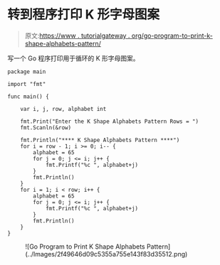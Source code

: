 # 转到程序打印 K 形字母图案

> 原文:[https://www . tutorialgateway . org/go-program-to-print-k-shape-alphabets-pattern/](https://www.tutorialgateway.org/go-program-to-print-k-shape-alphabets-pattern/)

写一个 Go 程序打印用于循环的 K 形字母图案。

```
package main

import "fmt"

func main() {

	var i, j, row, alphabet int

	fmt.Print("Enter the K Shape Alphabets Pattern Rows = ")
	fmt.Scanln(&row)

	fmt.Println("**** K Shape Alphabets Pattern ****")
	for i = row - 1; i >= 0; i-- {
		alphabet = 65
		for j = 0; j <= i; j++ {
			fmt.Printf("%c ", alphabet+j)
		}
		fmt.Println()
	}
	for i = 1; i < row; i++ {
		alphabet = 65
		for j = 0; j <= i; j++ {
			fmt.Printf("%c ", alphabet+j)
		}
		fmt.Println()
	}
}
```

<figure class="wp-block-image size-large">![Go Program to Print K Shape Alphabets Pattern](../Images/2f49646d09c5355a755e143f83d35512.png)</figure>